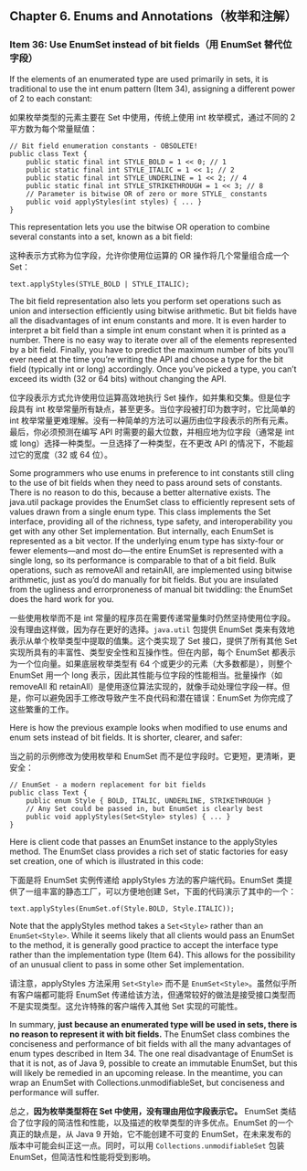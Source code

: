 ## Chapter 6. Enums and Annotations（枚举和注解）

### Item 36: Use EnumSet instead of bit fields（用 EnumSet 替代位字段）

If the elements of an enumerated type are used primarily in sets, it is traditional to use the int enum pattern (Item 34), assigning a different power of 2 to each constant:

如果枚举类型的元素主要在 Set 中使用，传统上使用 int 枚举模式，通过不同的 2 平方数为每个常量赋值：

```
// Bit field enumeration constants - OBSOLETE!
public class Text {
    public static final int STYLE_BOLD = 1 << 0; // 1
    public static final int STYLE_ITALIC = 1 << 1; // 2
    public static final int STYLE_UNDERLINE = 1 << 2; // 4
    public static final int STYLE_STRIKETHROUGH = 1 << 3; // 8
    // Parameter is bitwise OR of zero or more STYLE_ constants
    public void applyStyles(int styles) { ... }
}
```

This representation lets you use the bitwise OR operation to combine several constants into a set, known as a bit field:

这种表示方式称为位字段，允许你使用位运算的 OR 操作将几个常量组合成一个 Set：

```
text.applyStyles(STYLE_BOLD | STYLE_ITALIC);
```

The bit field representation also lets you perform set operations such as union and intersection efficiently using bitwise arithmetic. But bit fields have all the disadvantages of int enum constants and more. It is even harder to interpret a bit field than a simple int enum constant when it is printed as a number. There is no easy way to iterate over all of the elements represented by a bit field. Finally, you have to predict the maximum number of bits you’ll ever need at the time you’re writing the API and choose a type for the bit field (typically int or long) accordingly. Once you’ve picked a type, you can’t exceed its width (32 or 64 bits) without changing the API.

位字段表示方式允许使用位运算高效地执行 Set 操作，如并集和交集。但是位字段具有 int 枚举常量所有缺点，甚至更多。当位字段被打印为数字时，它比简单的 int 枚举常量更难理解。没有一种简单的方法可以遍历由位字段表示的所有元素。最后，你必须预测在编写 API 时需要的最大位数，并相应地为位字段（通常是 int 或 long）选择一种类型。一旦选择了一种类型，在不更改 API 的情况下，不能超过它的宽度（32 或 64 位）。

Some programmers who use enums in preference to int constants still cling to the use of bit fields when they need to pass around sets of constants. There is no reason to do this, because a better alternative exists. The java.util package provides the EnumSet class to efficiently represent sets of values drawn from a single enum type. This class implements the Set interface, providing all of the richness, type safety, and interoperability you get with any other Set implementation. But internally, each EnumSet is represented as a bit vector. If the underlying enum type has sixty-four or fewer elements—and most do—the entire EnumSet is represented with a single long, so its performance is comparable to that of a bit field. Bulk operations, such as removeAll and retainAll, are implemented using bitwise arithmetic, just as you’d do manually for bit fields. But you are insulated from the ugliness and errorproneness of manual bit twiddling: the EnumSet does the hard work for you.

一些使用枚举而不是 int 常量的程序员在需要传递常量集时仍然坚持使用位字段。没有理由这样做，因为存在更好的选择。`java.util` 包提供 EnumSet 类来有效地表示从单个枚举类型中提取的值集。这个类实现了 Set 接口，提供了所有其他 Set 实现所具有的丰富性、类型安全性和互操作性。但在内部，每个 EnumSet 都表示为一个位向量。如果底层枚举类型有 64 个或更少的元素（大多数都是），则整个 EnumSet 用一个 long 表示，因此其性能与位字段的性能相当。批量操作（如 removeAll 和 retainAll）是使用逐位算法实现的，就像手动处理位字段一样。但是，你可以避免因手工修改导致产生不良代码和潜在错误：EnumSet 为你完成了这些繁重的工作。

Here is how the previous example looks when modified to use enums and enum sets instead of bit fields. It is shorter, clearer, and safer:

当之前的示例修改为使用枚举和 EnumSet 而不是位字段时。它更短，更清晰，更安全：

```
// EnumSet - a modern replacement for bit fields
public class Text {
    public enum Style { BOLD, ITALIC, UNDERLINE, STRIKETHROUGH }
    // Any Set could be passed in, but EnumSet is clearly best
    public void applyStyles(Set<Style> styles) { ... }
}
```

Here is client code that passes an EnumSet instance to the applyStyles method. The EnumSet class provides a rich set of static factories for easy set creation, one of which is illustrated in this code:

下面是将 EnumSet 实例传递给 applyStyles 方法的客户端代码。EnumSet 类提供了一组丰富的静态工厂，可以方便地创建 Set，下面的代码演示了其中的一个：

```
text.applyStyles(EnumSet.of(Style.BOLD, Style.ITALIC));
```

Note that the applyStyles method takes a `Set<Style>` rather than an `EnumSet<Style>`. While it seems likely that all clients would pass an EnumSet to the method, it is generally good practice to accept the interface type rather than the implementation type (Item 64). This allows for the possibility of an unusual client to pass in some other Set implementation.

请注意，applyStyles 方法采用 `Set<Style>` 而不是 `EnumSet<Style>`。虽然似乎所有客户端都可能将 EnumSet 传递给该方法，但通常较好的做法是接受接口类型而不是实现类型。这允许特殊的客户端传入其他 Set 实现的可能性。

In summary, **just because an enumerated type will be used in sets, there is no reason to represent it with bit fields.** The EnumSet class combines the conciseness and performance of bit fields with all the many advantages of enum types described in Item 34. The one real disadvantage of EnumSet is that it is not, as of Java 9, possible to create an immutable EnumSet, but this will likely be remedied in an upcoming release. In the meantime, you can wrap an EnumSet with Collections.unmodifiableSet, but conciseness and performance will suffer.

总之，**因为枚举类型将在 Set 中使用，没有理由用位字段表示它。** EnumSet 类结合了位字段的简洁性和性能，以及描述的枚举类型的许多优点。EnumSet 的一个真正的缺点是，从 Java 9 开始，它不能创建不可变的 EnumSet，在未来发布的版本中可能会纠正这一点。同时，可以用 `Collections.unmodifiableSet` 包装 EnumSet，但简洁性和性能将受到影响。

